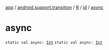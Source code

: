 [app](../../../index.md) / [android.support.transition](../../index.md) / [R](../index.md) / [id](index.md) / [async](./async.md)

# async

`static val async: `[`Int`](https://kotlinlang.org/api/latest/jvm/stdlib/kotlin/-int/index.html)
`static val async: `[`Int`](https://kotlinlang.org/api/latest/jvm/stdlib/kotlin/-int/index.html)
